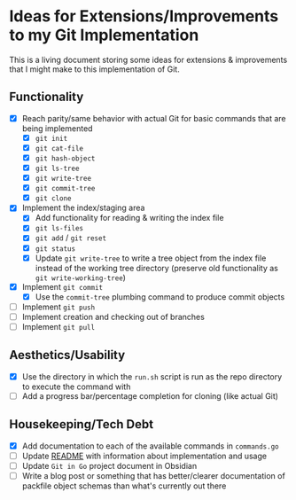 # Ideas for Extensions/Improvements to my Git Implementation

This is a living document storing some ideas for extensions & improvements that I might make to this implementation of Git.

## Functionality

- [x] Reach parity/same behavior with actual Git for basic commands that are being implemented
  - [x] `git init`
  - [x] `git cat-file`
  - [x] `git hash-object`
  - [x] `git ls-tree`
  - [x] `git write-tree`
  - [x] `git commit-tree`
  - [x] `git clone`
- [x] Implement the index/staging area
  - [x] Add functionality for reading & writing the index file
  - [x] `git ls-files`
  - [x] `git add` / `git reset`
  - [x] `git status`
  - [x] Update `git write-tree` to write a tree object from the index file instead of the working tree directory (preserve old functionality as `git write-working-tree`)
- [x] Implement `git commit`
  - [x] Use the `commit-tree` plumbing command to produce commit objects
- [ ] Implement `git push`
- [ ] Implement creation and checking out of branches
- [ ] Implement `git pull`

## Aesthetics/Usability

- [x] Use the directory in which the `run.sh` script is run as the repo directory to execute the command with
- [ ] Add a progress bar/percentage completion for cloning (like actual Git)

## Housekeeping/Tech Debt

- [x] Add documentation to each of the available commands in `commands.go`
- [ ] Update [README](README.md) with information about implementation and usage
- [ ] Update `Git in Go` project document in Obsidian
- [ ] Write a blog post or something that has better/clearer documentation of packfile object schemas than what's currently out there
